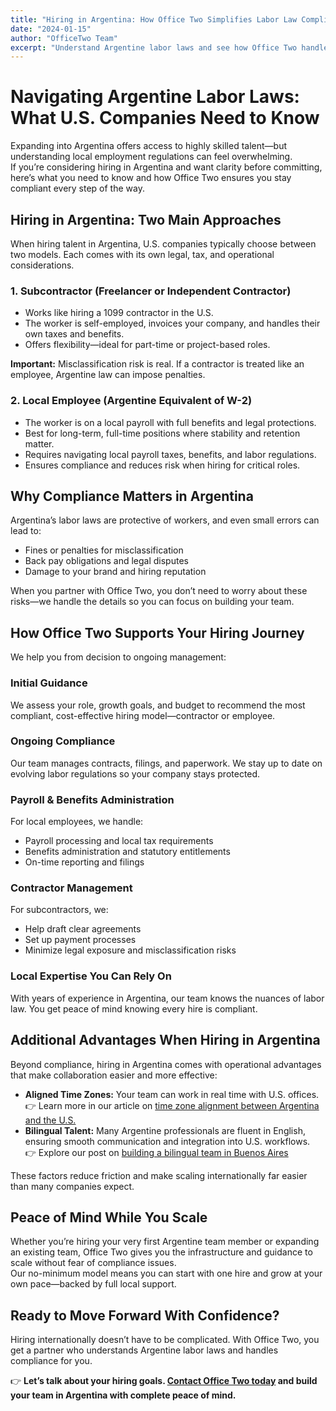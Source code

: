 ```yaml
---
title: "Hiring in Argentina: How Office Two Simplifies Labor Law Compliance"
date: "2024-01-15"
author: "OfficeTwo Team"
excerpt: "Understand Argentine labor laws and see how Office Two handles compliance, payroll, and hiring models so you can scale with confidence."
---
```


# Navigating Argentine Labor Laws: What U.S. Companies Need to Know

Expanding into Argentina offers access to highly skilled talent—but understanding local employment regulations can feel overwhelming.  
If you’re considering hiring in Argentina and want clarity before committing, here’s what you need to know and how Office Two ensures you stay compliant every step of the way.

## Hiring in Argentina: Two Main Approaches

When hiring talent in Argentina, U.S. companies typically choose between two models. Each comes with its own legal, tax, and operational considerations.

### 1. Subcontractor (Freelancer or Independent Contractor)

- Works like hiring a 1099 contractor in the U.S.  
- The worker is self-employed, invoices your company, and handles their own taxes and benefits.  
- Offers flexibility—ideal for part-time or project-based roles.  

**Important:** Misclassification risk is real. If a contractor is treated like an employee, Argentine law can impose penalties.

### 2. Local Employee (Argentine Equivalent of W-2)

- The worker is on a local payroll with full benefits and legal protections.  
- Best for long-term, full-time positions where stability and retention matter.  
- Requires navigating local payroll taxes, benefits, and labor regulations.  
- Ensures compliance and reduces risk when hiring for critical roles.  

## Why Compliance Matters in Argentina

Argentina’s labor laws are protective of workers, and even small errors can lead to:

- Fines or penalties for misclassification  
- Back pay obligations and legal disputes  
- Damage to your brand and hiring reputation  

When you partner with Office Two, you don’t need to worry about these risks—we handle the details so you can focus on building your team.

## How Office Two Supports Your Hiring Journey

We help you from decision to ongoing management:

### Initial Guidance
We assess your role, growth goals, and budget to recommend the most compliant, cost-effective hiring model—contractor or employee.

### Ongoing Compliance
Our team manages contracts, filings, and paperwork. We stay up to date on evolving labor regulations so your company stays protected.

### Payroll & Benefits Administration
For local employees, we handle:

- Payroll processing and local tax requirements  
- Benefits administration and statutory entitlements  
- On-time reporting and filings  

### Contractor Management
For subcontractors, we:

- Help draft clear agreements  
- Set up payment processes  
- Minimize legal exposure and misclassification risks  

### Local Expertise You Can Rely On
With years of experience in Argentina, our team knows the nuances of labor law. You get peace of mind knowing every hire is compliant.

## Additional Advantages When Hiring in Argentina

Beyond compliance, hiring in Argentina comes with operational advantages that make collaboration easier and more effective:

- **Aligned Time Zones:** Your team can work in real time with U.S. offices.  
  👉 Learn more in our article on [time zone alignment between Argentina and the U.S.](#)  
- **Bilingual Talent:** Many Argentine professionals are fluent in English, ensuring smooth communication and integration into U.S. workflows.  
  👉 Explore our post on [building a bilingual team in Buenos Aires](#)  

These factors reduce friction and make scaling internationally far easier than many companies expect.

## Peace of Mind While You Scale

Whether you’re hiring your very first Argentine team member or expanding an existing team, Office Two gives you the infrastructure and guidance to scale without fear of compliance issues.  
Our no-minimum model means you can start with one hire and grow at your own pace—backed by full local support.

## Ready to Move Forward With Confidence?

Hiring internationally doesn’t have to be complicated. With Office Two, you get a partner who understands Argentine labor laws and handles compliance for you.

👉 **Let’s talk about your hiring goals. [Contact Office Two today](https://www.officetwo.com/contact-us/) and build your team in Argentina with complete peace of mind.**
